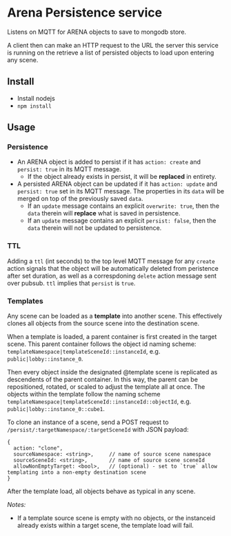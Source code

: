 # Arena Persistence service

Listens on MQTT for ARENA objects to save to mongodb store.

A client then can make an HTTP request to the URL the server this service is running on the retrieve a list of
persisted objects to load upon entering any scene.


## Install

- Install nodejs
- `npm install`

## Usage

### Persistence

- An ARENA object is added to persist if it has `action: create` and  `persist: true`  in its MQTT message.
  - If the object already exists in persist, it will be **replaced** in entirety.
- A persisted ARENA object can be updated if it has `action: update`  and `persist: true` set in its MQTT message. The
   properties in its `data` will be merged on top of the previously saved `data`.
    - If an `update` message contains an explicit `overwrite: true`, then the `data` therein will **replace** what is saved in persistence.
    - If an `update` message contains an explicit `persist: false`, then the `data` therein will not be updated to persistence. 

### TTL
Adding a `ttl` (int seconds) to the top level MQTT message for any `create` action signals that the object
will be automatically deleted from peristence after set duration, as well as a correspdoning `delete` action message
sent over pubsub. `ttl` implies that `persist` is `true`.

### Templates

Any scene can be loaded as a **template** into another scene. This effectively clones all objects from the 
source scene into the destination scene. 

When a template is loaded, a parent container is first created in the target scene. This parent container follows the
object id naming scheme: `templateNamespace|templateSceneId::instanceId`, e.g. `public|lobby::instance_0`.
 
Then every object inside the designated @template scene is replicated as descendents of the parent container. In this
way, the parent can be repositioned, rotated, or scaled to adjust the template all at once.  The objects within
the template follow the naming scheme `templateNamespace|templateSceneId::instanceId::objectId`, e.g. `public|lobby::instance_0::cube1`.

To clone an instance of a scene, send a POST request to `/persist/:targetNamespace/:targetSceneId` with JSON payload:

```
{
  action: "clone",
  sourceNamespace: <string>,     // name of source scene namespace
  sourceSceneId: <string>,       // name of source scene sceneId 
  allowNonEmptyTarget: <bool>,   // (optional) - set to `true` allow templating into a non-empty destination scene
}
```

After the template load, all objects behave as typical in any scene.

*Notes:*

- If a template source scene is empty with no objects, or the instanceid already exists within a target scene, the template
load will fail. 
